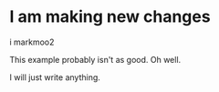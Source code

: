 I am making new changes
=======
i markmoo2


This example probably isn't as good. Oh well. 


I will just write anything.




